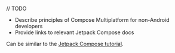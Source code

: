 [//]: # (title: Compose principles)

// TODO

* Describe principles of Compose Multiplatform for non-Android developers
* Provide links to relevant Jetpack Compose docs

Can be similar to the [Jetpack Compose tutorial]( https://developer.android.com/jetpack/compose/tutorial).

